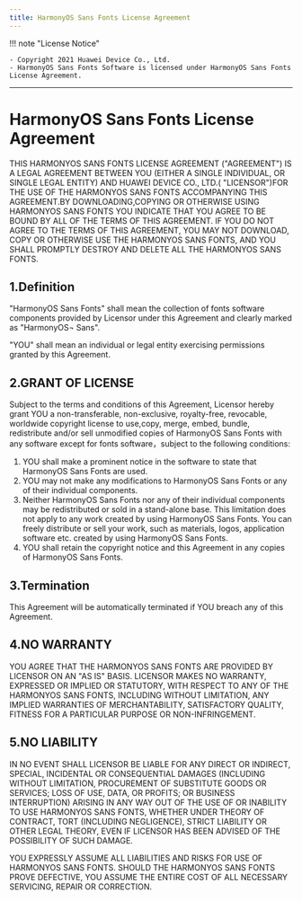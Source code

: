 ```yaml
---
title: HarmonyOS Sans Fonts License Agreement
---
```


!!! note "License Notice"

    - Copyright 2021 Huawei Device Co., Ltd.
    - HarmonyOS Sans Fonts Software is licensed under HarmonyOS Sans Fonts License Agreement.

----

# HarmonyOS Sans Fonts License Agreement

THIS HARMONYOS SANS FONTS LICENSE AGREEMENT ("AGREEMENT") IS A LEGAL AGREEMENT BETWEEN YOU (EITHER A SINGLE INDIVIDUAL, OR SINGLE LEGAL ENTITY) AND HUAWEI DEVICE CO., LTD.( "LICENSOR")FOR THE USE OF THE HARMONYOS SANS FONTS ACCOMPANYING THIS AGREEMENT.BY DOWNLOADING,COPYING OR OTHERWISE USING HARMONYOS SANS FONTS YOU INDICATE THAT YOU AGREE TO BE BOUND BY ALL OF THE TERMS OF THIS AGREEMENT. IF YOU DO NOT AGREE TO THE TERMS OF THIS AGREEMENT, YOU MAY NOT DOWNLOAD, COPY OR OTHERWISE USE THE HARMONYOS SANS FONTS, AND YOU SHALL PROMPTLY DESTROY AND DELETE ALL THE HARMONYOS SANS FONTS.

## 1.Definition  
"HarmonyOS Sans Fonts" shall mean the collection of fonts software components provided by Licensor under this Agreement and clearly marked as "HarmonyOS¬ Sans".

"YOU" shall mean an individual or legal entity exercising permissions granted by this Agreement. 

## 2.GRANT OF LICENSE

Subject to the terms and conditions of this Agreement, Licensor hereby grant YOU a non-transferable, non-exclusive, royalty-free, revocable, worldwide copyright license to use,copy, merge, embed, bundle, redistribute and/or sell unmodified copies of HarmonyOS Sans Fonts with any software except for fonts software，subject to the  following conditions:

1. YOU shall make a prominent notice in the software to state that HarmonyOS Sans Fonts are used. 
2. YOU may not make any modifications to HarmonyOS Sans Fonts or any of their individual components. 
3. Neither HarmonyOS Sans Fonts nor any of their individual components may be redistributed or sold in a stand-alone base. This limitation does not apply to any work created by using HarmonyOS Sans Fonts. You can freely distribute or sell your work, such as materials, logos, application software etc. created by using HarmonyOS Sans Fonts.
4. YOU shall retain the copyright notice and this Agreement in any copies of HarmonyOS Sans Fonts.

## 3.Termination
This Agreement will be automatically terminated if YOU breach any of this Agreement.

## 4.NO WARRANTY
YOU AGREE THAT THE HARMONYOS SANS FONTS ARE PROVIDED BY LICENSOR ON AN "AS IS" BASIS. LICENSOR MAKES NO WARRANTY, EXPRESSED OR IMPLIED OR STATUTORY, WITH RESPECT TO ANY OF THE HARMONYOS SANS FONTS, INCLUDING WITHOUT LIMITATION, ANY IMPLIED WARRANTIES OF MERCHANTABILITY, SATISFACTORY QUALITY, FITNESS FOR A PARTICULAR PURPOSE OR NON-INFRINGEMENT.

## 5.NO LIABILITY

IN NO EVENT SHALL LICENSOR BE LIABLE FOR ANY DIRECT OR INDIRECT, SPECIAL, INCIDENTAL OR CONSEQUENTIAL DAMAGES (INCLUDING WITHOUT LIMITATION, PROCUREMENT OF SUBSTITUTE GOODS OR SERVICES; LOSS OF USE, DATA, OR PROFITS; OR BUSINESS INTERRUPTION) ARISING IN ANY WAY OUT OF THE USE OF OR INABILITY TO USE HARMONYOS SANS FONTS, WHETHER UNDER THEORY OF CONTRACT, TORT (INCLUDING NEGLIGENCE), STRICT LIABILITY OR OTHER LEGAL THEORY, EVEN IF LICENSOR HAS BEEN ADVISED OF THE POSSIBILITY OF SUCH DAMAGE.

YOU EXPRESSLY ASSUME ALL LIABILITIES AND RISKS FOR USE OF HARMONYOS SANS FONTS. SHOULD THE HARMONYOS SANS FONTS PROVE DEFECTIVE, YOU ASSUME THE ENTIRE COST OF ALL NECESSARY SERVICING, REPAIR OR CORRECTION.
